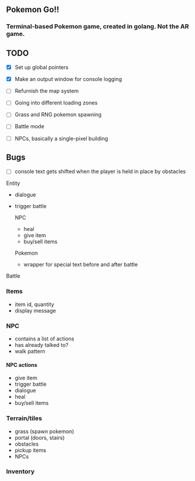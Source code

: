 

## Pokemon Go!!

### Terminal-based Pokemon game, created in golang. Not the AR game. 




## TODO
- [x] Set up global pointers
- [x] Make an output window for console logging
- [ ] Refurnish the map system
- [ ] Going into different loading zones
- [ ] Grass and RNG pokemon spawning
- [ ] Battle mode
- [ ] NPCs, basically a single-pixel building


## Bugs
- [ ] console text gets shifted when the player is held in place by obstacles


Entity
- dialogue
- trigger battle

  NPC
  - heal
  - give item
  - buy/sell items

  Pokemon
  - wrapper for special text before and after battle

Battle


### Items
- item id, quantity
- display message


### NPC
  - contains a list of actions
  - has already talked to?
  - walk pattern

#### NPC actions
- give item
- trigger battle
- dialogue
- heal
- buy/sell items


### Terrain/tiles
- grass (spawn pokemon)
- portal (doors, stairs)
- obstacles
- pickup items
- NPCs


### Inventory



